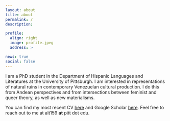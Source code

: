 ```yaml
---
layout: about
title: about
permalink: /
description:

profile:
  align: right
  image: profile.jpeg
  address: >

news: true
social: false
---
```


I am a PhD student in the Department of Hispanic Languages and Literatures at the University of Pittsburgh. I am interested in representations of natural ruins in contemporary Venezuelan cultural production. I do this from Andean perspectives and from intersections between feminist and queer theory, as well as new materialisms.

You can find my most recent CV [here](/assets/pdf/CV.pdf) and Google Scholar [here](https://scholar.google.com/citations?hl=en&user=EBlxkvcAAAAJ&view_op=list_works&gmla=AJsN-F5sf6bSsExlqFDexf3Wy8UXoBxkmKjJVmtMP4957U75fi9ZlfdCnf_vUF0PUnbUkFCWbSyIw_edNhUVMCYWMRpMQM6K-88dp5zuG9PIA0ubgRL81_4). Feel free to reach out to me at alt159 **at** pitt dot edu. 
